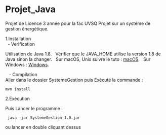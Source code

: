 # Projet_Java

Projet de Licence 3 année pour la fac UVSQ
Projet sur un systéme de gestion énergétique.

1.Installation  
    - Verification  
   
Utilisation de Java 1.8.  
Vérifier que le JAVA_HOME utilise la version 1.8 de Java sinon la changer.  
Sur macOS, Unix suivre le tuto : [macOS](https://www.mkyong.com/java/how-to-set-java_home-environment-variable-on-mac-os-x/).    
Sur Windows : [Windows](https://confluence.atlassian.com/doc/setting-the-java_home-variable-in-windows-8895.html).  

    - Compilation    
Aller dans le dossier SystemeGestion puis Exécuté la commande :
```
mvn install
```
2.Exécution 
   
Puis Lancer le programme :
```
 java -jar SystemeGestion-1.0.jar
```
ou lancer en double cliquant dessus
